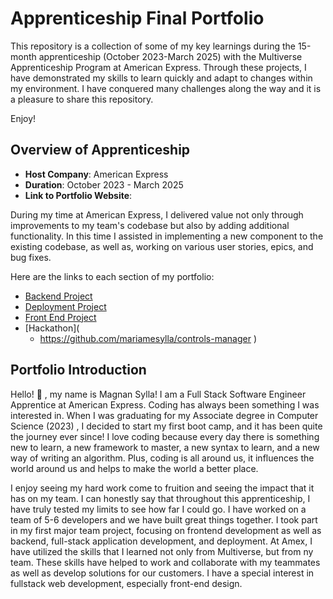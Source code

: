 # Apprenticeship Final Portfolio

This repository is a collection of some of my key learnings during the 15-month apprenticeship (October 2023-March 2025) with the Multiverse Apprenticeship Program at American Express. Through these projects, I have demonstrated my skills to learn quickly and adapt to changes within my environment. I have conquered many challenges along the way and it is a pleasure to share this repository.

Enjoy!


## Overview of Apprenticeship
- **Host Company**: American Express
- **Duration**: October 2023 - March 2025
- **Link to Portfolio Website**:

During my time at American Express, I delivered value not only through improvements to my team's codebase but also by adding additional functionality. In this time I assisted in implementing a new component to the existing codebase, as well as, working on various user stories, epics, and bug fixes.

Here are the links to each section of my portfolio:

- [Backend Project](https://github.com/mariamesylla/task-management)
- [Deployment Project](https://github.com/mariamesylla/note-management-app)
- [Front End Project]([https://github.com/mariamesylla/credit-card-app](https://github.com/mariamesylla/credit-card-app))
- [Hackathon](
    - https://github.com/mariamesylla/controls-manager
    )

## Portfolio Introduction
Hello! 👋 , my name is Magnan Sylla! I am a Full Stack Software Engineer Apprentice at American Express. Coding has  always been something I was interested in. When I was graduating for my Associate degree in Computer Science (2023) , I decided to start my first boot camp, and it has been quite the journey ever since! I love coding because every day there is something new to learn, a new framework to master, a new syntax to learn, and a new way of writing an algorithm. Plus, coding is all around us, it influences the world around us and helps to make the world a better place.

I enjoy seeing my hard work come to fruition and seeing the impact that it has on my team. I can honestly say that throughout this apprenticeship, I have truly tested my limits to see how far I could go. I have worked on a team of 5-6 developers and we have built great things together. I took part in my first major team project, focusing on frontend development as well as backend, full-stack application development, and deployment. At Amex, I have utilized the skills that I learned not only from Multiverse, but from ny team. These skills have helped to work and collaborate with my teammates as well as develop solutions for our  customers. I have a special interest in fullstack web development, especially front-end design.


